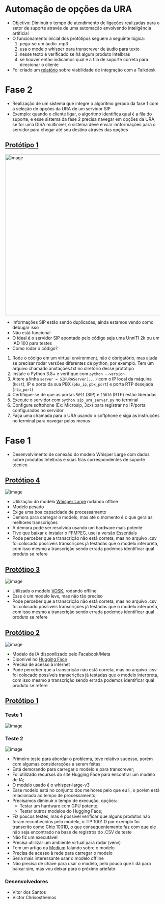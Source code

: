 # Automação de opções da URA

- Objetivo: Diminuir o tempo de atendimento de ligações realizadas para o setor de suporte através de uma automação envolvendo inteligência artificial
- O funcionamento inicial dos protótipos seguem a seguinte lógica:
  1. pega-se um áudio .mp3
  2. usa o modelo whisper para transcrever de áudio para texto
  3. nesse texto é verificado se há algum produto Intelbras
  4. se houver então indicamos qual é a fila de suporte correta para direcionar o cliente
- Foi criado um [relatório](https://github.com/victorhugochrisosthemos/automacao_opcoes_da_ura/blob/main/Viabilidade_de_Integrao_entre_Talkdesk_e_o_Projeto_IA_na_URA.pdf) sobre viabilidade de integração com a Talkdesk

# Fase 2

- Realização de um sistema que integre o algoritmo gerado da fase 1 com a seleção de opções da URA de um servidor SIP
- Exemplo: quando o cliente ligar, o algoritmo identifica qual é a fila do suporte, e esse sistema da fase 2 precisa navegar em opções da URA, se for uma DISA multinível, o sistema deve enviar innformações para o servidor para chegar até seu destino através das opções

## [Protótipo 1](https://github.com/victorhugochrisosthemos/automacao_opcoes_da_ura/tree/main/teste_vitor_servidor_sip)

<img width="784" height="522" alt="image" src="https://github.com/user-attachments/assets/a6d68f72-f99e-4db3-9866-788d9b2b9f14" />

- Informações SIP estão sendo duplicadas, ainda estamos vendo como debugar isso
- Não está funcional
- O ideal é o servidor SIP apontado pelo código seja uma UnniTI 2k ou um IAD 100 para testes
- Como rodar o código?
1. Rode o código em um virtual environment, não é obrigatório, mas ajuda se precisar rodar versões diferentes de python, por exemplo. Tem um arquivo chamado anotações.txt no diretório desse protótipo
2. Instale o Python 3.8+ e verifique com `python --version`
3. Altere a linha `server = SIPURAServer(...)` com o IP local da máquina (`host`), IP e porta da sua PBX (`pbx_ip`, `pbx_port`) e porta RTP desejada (`rtp_port`)
4. Certifique-se de que as portas `5091` (SIP) e `13010` (RTP) estão liberadas
5. Execute o servidor com `python sip_ura_server.py` no terminal
6. Configure softphone (Ex: Microsip, 3cx) para registrar no IP/porta configurados no servidor
7. Faça uma chamada para o URA usando o softphone e siga as instruções no terminal para navegar pelos menus



# Fase 1

- Desenvolvimento de conexão do  modelo Whisper Large com dados sobre produtos Intelbras e suas filas correspondentes de suporte técnico
 
## [Protótipo 4](https://github.com/victorhugochrisosthemos/automacao_opcoes_da_ura/tree/main/teste3)

![image](https://github.com/user-attachments/assets/1370bd35-7747-4b94-aab9-df01bdb2209f)


- Utilização do modelo [Whisper Large](https://github.com/ggml-org/whisper.cpp) rodando offline
- Modelo pesado
- Exige uma boa capacidade de processamento
- Demora para carregar o modelo, mas até o momento é o que gera as melhores transcrições
- A demora pode ser resolvida usando um hardware mais potente
- Tive que baixar e instalar o [FFMPEG](https://www.gyan.dev/ffmpeg/builds/), usei a versão [Essentials](https://www.gyan.dev/ffmpeg/builds/ffmpeg-git-essentials.7z)
- Pode perceber que a transcrição não está correta, mas no arquivo .csv foi colocado possíveis transcrições já testadas que o modelo interpreta, com isso mesmo a transcrição sendo errada podemos identificar qual produto se refere


## [Protótipo 3](https://github.com/victorhugochrisosthemos/automacao_opcoes_da_ura/tree/main/teste2)

![image](https://github.com/user-attachments/assets/33a95526-4e44-4daf-a410-0cadfcfecf18)

- Utilizado o modelo [VOSK](https://alphacephei.com/vosk/models), rodando offline
- Esse é um modelo leve, mas não tão preciso
- Pode perceber que a transcrição não está correta, mas no arquivo .csv foi colocado possíveis transcrições já testadas que o modelo interpreta, com isso mesmo a transcrição sendo errada podemos identificar qual produto se refere

## [Protótipo 2](https://github.com/victorhugochrisosthemos/automacao_opcoes_da_ura/tree/main/teste1)

![image](https://github.com/user-attachments/assets/3ec0b49a-e536-4f44-876a-f890e2148a4b)

- Modelo de IA disponilizado pelo Facebook/Meta
- Diponível no [Hugging Face](https://huggingface.co/)
- Precisa de acesso à internet
- Pode perceber que a transcrição não está correta, mas no arquivo .csv foi colocado possíveis transcrições já testadas que o modelo interpreta, com isso mesmo a transcrição sendo errada podemos identificar qual produto se refere

## [Protótipo 1]()

### Teste 1

![image](https://github.com/user-attachments/assets/c7a9202b-0c10-462f-b44e-15421bc9ad87)


### Teste 2

![image](https://github.com/user-attachments/assets/4fcc4d35-5bd8-456e-b4c1-441d579467ef)


- Primeiro teste para abordar o problema, teve relativo sucesso, porém com algumas considerações a serem feitas;
- Está demorando para carregar o modelo e para transcrever;
- Foi utilizado recursos do site Hugging Face para encontrar um modelo de IA;
- O modelo usado é o whisper-large-v3
- Esse modelo está no conjunto dos melhores pelo que eu li, o porém está relacionado ao tempo de processamento;
- Precisamos diminuir o tempo de execução, opções:
  - Testar um hardware com GPU potente;
  - Testar outros modelos do Hugging Face;
- Fiz poucos testes, mas é possível verificar que alguns produtos não foram reconhecidos pelo modelo, o TIP 1001 D por exemplo foi transcrito como Chip 1001D, o que consequentemente faz com que ele não seja encontrado na base de registros do .CSV de teste
- Não fiz um executável
- Precisa utiilizar um ambiente virtual para rodar (venv)
- Tem um artigo da [Medium](https://medium.com/axinc-ai/whisper-large-v3-turbo-high-accuracy-and-fast-speech-recognition-model-be2f6af77bdc) falando sobre o modelo
- Precisa de acesso à rede para carregar o modelo
- Seria mais interessante usar o modelo offline
- Não precisa de chave para usar o modelo, pelo pouco que li dá para baixar sim, mas vou deixar para o próximo artefato


### Desenvolvedores

- Vitor dos Santos
- Victor Chrisosthemos
